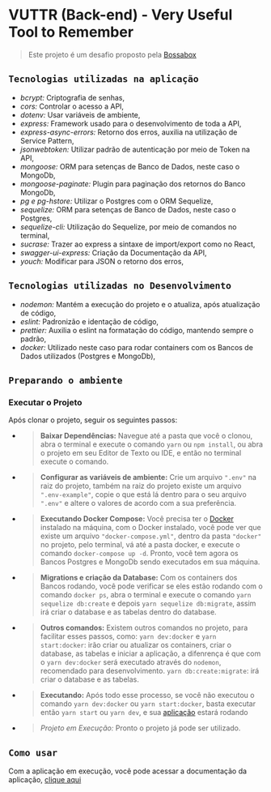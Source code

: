 # VUTTR (Back-end) - Very Useful Tool to Remember

> Este projeto é um desafio proposto pela [Bossabox](https://bossabox.com/para-empresas)

## `Tecnologias utilizadas na aplicação`
- _bcrypt:_ Criptografia de senhas,
- _cors:_ Controlar o acesso a API,
- _dotenv:_ Usar variáveis de ambiente,
- _express:_ Framework usado para o desenvolvimento de toda a API,
- _express-async-errors:_ Retorno dos erros, auxilia na utilização de Service Pattern,
- _jsonwebtoken:_ Utilizar padrão de autenticação por meio de Token na API,
- _mongoose:_ ORM para setenças de Banco de Dados, neste caso o MongoDb,
- _mongoose-paginate:_ Plugin para paginação dos retornos do Banco MongoDb,
- _pg e pg-hstore:_ Utilizar o Postgres com o ORM Sequelize,
- _sequelize:_ ORM para setenças de Banco de Dados, neste caso o Postgres,
- _sequelize-cli:_ Utilização do Sequelize, por meio de comandos no terminal,
- _sucrase:_ Trazer ao express a sintaxe de import/export como no React,
- _swagger-ui-express:_ Criação da Documentação da API,
- _youch:_ Modificar para JSON o retorno dos erros,

## `Tecnologias utilizadas no Desenvolvimento`
- _nodemon:_ Mantém a execução do projeto e o atualiza, após atualização de código,
- _eslint:_ Padronizão e identação de código,
- _prettier:_ Auxilia o eslint na formatação do código, mantendo sempre o padrão,
- _docker:_ Utilizado neste caso para rodar containers com os Bancos de Dados utilizados (Postgres e MongoDb),

## `Preparando o ambiente`

  ### Executar o Projeto
  Após clonar o projeto, seguir os seguintes passos:

  - > **Baixar Dependências:**
  Navegue até a pasta que você o clonou, abra o terminal e execute o comando `yarn` ou `npm install`, ou abra o projeto em seu Editor de Texto ou IDE, e então no terminal execute o comando.

  - > **Configurar as variáveis de ambiente:**
  Crie um arquivo `".env"` na raiz do projeto, também na raiz do projeto existe um arquivo `".env-example"`, copie o que está lá dentro para o seu arquivo `".env"` e altere o valores de acordo com a sua preferência.

  - > **Executando Docker Compose:**
  Você precisa ter o [Docker](https://docs.docker.com/) instalado na máquina, com o Docker instalado, você pode ver que existe um arquivo `"docker-compose.yml"`, dentro da pasta `"docker"` no projeto, pelo terminal, vá até a pasta docker, e execute o comando `docker-compose up -d`. Pronto, você tem agora os Bancos Postgres e MongoDb sendo executados em sua máquina.
  
  - > **Migrations e criação da Database:**
  Com os containers dos Bancos rodando, você pode verificar se eles estão rodando com o comando `docker ps`, abra o terminal e execute o comando `yarn sequelize db:create` e depois `yarn sequelize db:migrate`, assim irá criar o database e as tabelas dentro do database.
  
  - > **Outros comandos:**
  Existem outros comandos no projeto, para facilitar esses passos, como: 
  `yarn dev:docker` e `yarn start:docker`: irão criar ou atualizar os containers, criar o database, as tabelas e iniciar a aplicação, a difenrença é que com o `yarn dev:docker` será executado através do `nodemon`, recomendado para desenvolvimento.
  `yarn db:create:migrate`: irá criar o database e as tabelas.
  
  - > **Executando:**
  Após todo esse processo, se você não executou o comando `yarn dev:docker` ou `yarn start:docker`, basta executar então `yarn start` ou `yarn dev`, e sua [aplicação](http://localhost:3000) estará rodando
  
  - > *Projeto em Execução:*
   Pronto o projeto já pode ser utilizado.

## `Como usar`

Com a aplicação em execução, você pode acessar a documentação da aplicação, [clique aqui](http://localhost:3000/api-docs)
